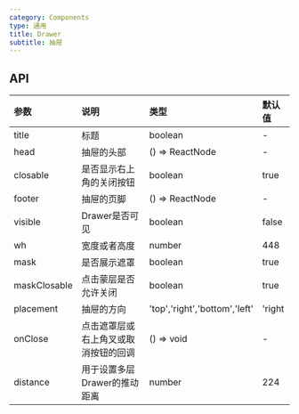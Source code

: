 ```yaml
---
category: Components
type: 通用
title: Drawer
subtitle: 抽屉
---
```



## API

| 参数          | 说明                                 | 类型                          | 默认值 |
| :------------ | :----------------------------------- | :---------------------------- | :----- |
| title         | 标题                                 | boolean                       | -      |
| head          | 抽屉的头部                           | () => ReactNode               | -      |
| closable      | 是否显示右上角的关闭按钮             | boolean                       | true   |
| footer        | 抽屉的页脚                           | () => ReactNode               | -      |
| visible       | Drawer是否可见                       | boolean                       | false  |
| wh            | 宽度或者高度                         | number                        | 448    |
| mask          | 是否展示遮罩                         | boolean                       | true   |
| maskClosable  | 点击蒙层是否允许关闭                 | boolean                       | true   |
| placement     | 抽屉的方向                           | 'top','right','bottom','left' | 'right |
| onClose       | 点击遮罩层或右上角叉或取消按钮的回调 | () => void                    | -      |
| distance      | 用于设置多层Drawer的推动距离         | number                        | 224    |
